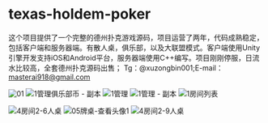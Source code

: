 # texas-holdem-poker
这个项目提供了一个完整的德州扑克游戏源码，项目运营了两年，代码成熟稳定，包括客户端和服务器端。有散人桌，俱乐部，以及大联盟模式。客户端使用Unity引擎开发支持iOS和Android平台，服务器端使用C++编写。项目刚刚停服，日流水比较高，全套德州扑克源码出售；
Tg：@xuzongbin001;E-mail：masterai918@gmail.com

![01](https://github.com/user-attachments/assets/a5fbbbae-369b-430f-8a6b-8d40a0037e0d)
![1管理俱乐部币 - 副本](https://github.com/user-attachments/assets/e64d9a16-cd29-4a9d-95ff-68d7926f3484)
![1管理](https://github.com/user-attachments/assets/8258700e-5441-41f2-818f-21cb18c1508d)
![1管理 - 副本](https://github.com/user-attachments/assets/b8eb75a3-b9af-4855-b810-15cb06dce8f2)
![1房间列表](https://github.com/user-attachments/assets/67b69273-df09-4a63-b464-7451f1280aad)

![4房间2-6人桌](https://github.com/user-attachments/assets/34ea9b1a-09bd-4424-b50b-a04000c14254)
![05牌桌-查看头像1](https://github.com/user-attachments/assets/8673b6d6-7579-4d66-b60e-a29556ade3b6)
![4房间2-9人桌](https://github.com/user-attachments/assets/b4fa375c-2de7-4d26-90e1-6e045900657d)
